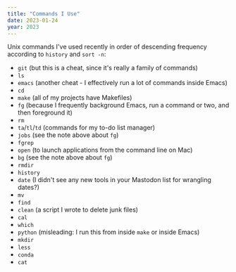 ```yaml
---
title: "Commands I Use"
date: 2023-01-24
year: 2023
---
```


Unix commands I've used recently in order of descending frequency according to `history` and `sort -n`:

- `git` (but this is a cheat, since it's really a family of commands)
- `ls`
- `emacs` (another cheat - I effectively run a lot of commands inside Emacs)
- `cd`
- `make` (all of my projects have Makefiles)
- `fg` (because I frequently background Emacs, run a command or two, and then foreground it)
- `rm`
- `ta`/`tl`/`td` (commands for my to-do list manager)
- `jobs` (see the note above about `fg`)
- `fgrep`
- `open` (to launch applications from the command line on Mac)
- `bg` (see the note above about `fg`)
- `rmdir`
- `history`
- `date` (I didn't see any new tools in your Mastodon list for wrangling dates?)
- `mv`
- `find`
- `clean` (a script I wrote to delete junk files)
- `cal`
- `which`
- `python` (misleading: I run this from inside `make` or inside Emacs)
- `mkdir`
- `less`
- `conda`
- `cat`
